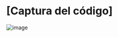 # [Captura del código]
![image](https://github.com/user-attachments/assets/27d214f3-054b-49da-929f-32507561f4ea)
